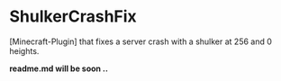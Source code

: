 # ShulkerCrashFix
[Minecraft-Plugin] that fixes a server crash with a shulker at 256 and 0 heights.

__readme.md will be soon ..__

